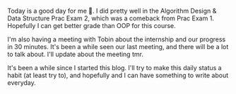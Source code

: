 Today is a good day for me 🥰. I did pretty well in the Algorithm Design & Data Structure Prac Exam 2, which was a comeback from Prac Exam 1. Hopefully I can get better grade than OOP for this course.

I'm also having a meeting with Tobin about the internship and our progress in 30 minutes. It's been a while seen our last meeting, and there will be a lot to talk about. I'll update about the meeting tmr.

It's been a while since I started this blog. I'll try to make this daily status a habit (at least try to), and hopefully and I can have something to write about everyday.